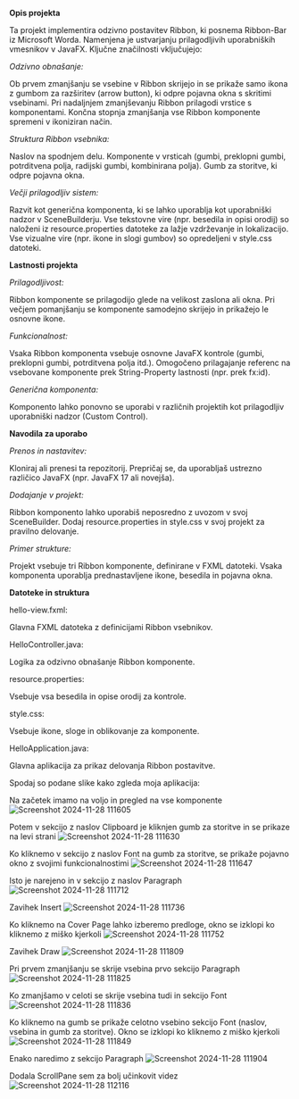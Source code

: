

**Opis projekta**

Ta projekt implementira odzivno postavitev Ribbon, ki posnema Ribbon-Bar iz Microsoft Worda. Namenjena je ustvarjanju prilagodljivih uporabniških vmesnikov v JavaFX. Ključne značilnosti vključujejo:

_Odzivno obnašanje:_

Ob prvem zmanjšanju se vsebine v Ribbon skrijejo in se prikaže samo ikona z gumbom za razširitev (arrow button), ki odpre pojavna okna s skritimi vsebinami.
Pri nadaljnjem zmanjševanju Ribbon prilagodi vrstice s komponentami.
Končna stopnja zmanjšanja vse Ribbon komponente spremeni v ikoniziran način.

_Struktura Ribbon vsebnika:_

Naslov na spodnjem delu.
Komponente v vrsticah (gumbi, preklopni gumbi, potrditvena polja, radijski gumbi, kombinirana polja).
Gumb za storitve, ki odpre pojavna okna.

_Večji prilagodljiv sistem:_

Razvit kot generična komponenta, ki se lahko uporablja kot uporabniški nadzor v SceneBuilderju.
Vse tekstovne vire (npr. besedila in opisi orodij) so naloženi iz resource.properties datoteke za lažje vzdrževanje in lokalizacijo.
Vse vizualne vire (npr. ikone in slogi gumbov) so opredeljeni v style.css datoteki.

**Lastnosti projekta**

_Prilagodljivost:_

Ribbon komponente se prilagodijo glede na velikost zaslona ali okna.
Pri večjem pomanjšanju se komponente samodejno skrijejo in prikažejo le osnovne ikone.

_Funkcionalnost:_

Vsaka Ribbon komponenta vsebuje osnovne JavaFX kontrole (gumbi, preklopni gumbi, potrditvena polja itd.).
Omogočeno prilagajanje referenc na vsebovane komponente prek String-Property lastnosti (npr. prek fx:id).

_Generična komponenta:_

Komponento lahko ponovno se uporabi v različnih projektih kot prilagodljiv uporabniški nadzor (Custom Control).

**Navodila za uporabo**

_Prenos in nastavitev:_

Kloniraj ali prenesi ta repozitorij.
Prepričaj se, da uporabljaš ustrezno različico JavaFX (npr. JavaFX 17 ali novejša).

_Dodajanje v projekt:_

Ribbon komponento lahko uporabiš neposredno z uvozom v svoj SceneBuilder.
Dodaj resource.properties in style.css v svoj projekt za pravilno delovanje.

_Primer strukture:_

Projekt vsebuje tri Ribbon komponente, definirane v FXML datoteki.
Vsaka komponenta uporablja prednastavljene ikone, besedila in pojavna okna.

**Datoteke in struktura**

hello-view.fxml:

Glavna FXML datoteka z definicijami Ribbon vsebnikov.

HelloController.java:

Logika za odzivno obnašanje Ribbon komponente.

resource.properties:

Vsebuje vsa besedila in opise orodij za kontrole.

style.css:

Vsebuje ikone, sloge in oblikovanje za komponente.

HelloApplication.java:

Glavna aplikacija za prikaz delovanja Ribbon postavitve.

Spodaj so podane slike kako zgleda moja aplikacija:

Na začetek imamo na voljo in pregled na vse komponente 
![Screenshot 2024-11-28 111605](https://github.com/user-attachments/assets/4702910f-7137-43de-9655-2125e132d0e1)

Potem v sekcijo z naslov Clipboard je kliknjen gumb za storitve in se prikaze na levi strani 
![Screenshot 2024-11-28 111630](https://github.com/user-attachments/assets/1c926149-2c7b-44e0-8bff-16a560890540)

Ko kliknemo v sekcijo z naslov Font na gumb za storitve, se prikaže pojavno okno z svojimi funkcionalnostimi
![Screenshot 2024-11-28 111647](https://github.com/user-attachments/assets/c36d535e-5bb2-48d9-b863-6baa9c2f7150)

Isto je narejeno in v sekcijo z naslov Paragraph
![Screenshot 2024-11-28 111712](https://github.com/user-attachments/assets/bf996f87-4deb-4bb8-8c0e-1db45c65af4e)

Zavihek Insert
![Screenshot 2024-11-28 111736](https://github.com/user-attachments/assets/1e0f05e9-5817-49a9-8e57-368057709668)

Ko kliknemo na Cover Page lahko izberemo predloge, okno se izklopi ko kliknemo z miško kjerkoli
![Screenshot 2024-11-28 111752](https://github.com/user-attachments/assets/4bc1d340-7501-4613-83ec-0ade490dc6a5)

Zavihek Draw
![Screenshot 2024-11-28 111809](https://github.com/user-attachments/assets/f9990b1e-9b49-4c42-b230-f03ff4360179)

Pri prvem zmanjšanju se skrije vsebina prvo sekcijo Paragraph
![Screenshot 2024-11-28 111825](https://github.com/user-attachments/assets/fc7dd96e-5304-4063-87d0-516820ce7456)

Ko zmanjšamo v celoti se skrije vsebina tudi in sekcijo Font
![Screenshot 2024-11-28 111836](https://github.com/user-attachments/assets/a4efd725-2159-41ba-8354-ac32a742f016)

Ko kliknemo na gumb se prikaže celotno vsebino sekcijo Font (naslov, vsebina in gumb za storitve). Okno se izklopi ko kliknemo z miško kjerkoli
![Screenshot 2024-11-28 111849](https://github.com/user-attachments/assets/49ec2850-d62a-41bc-91ea-44a67b8b8be1)

Enako naredimo z sekcijo Paragraph
![Screenshot 2024-11-28 111904](https://github.com/user-attachments/assets/f9304f96-6c9f-4bcf-bf38-1cf1a8a51c0f)

Dodala ScrollPane sem za bolj učinkovit videz
![Screenshot 2024-11-28 112116](https://github.com/user-attachments/assets/a93b026f-3825-4cc4-bf3a-7098b5e26103)

